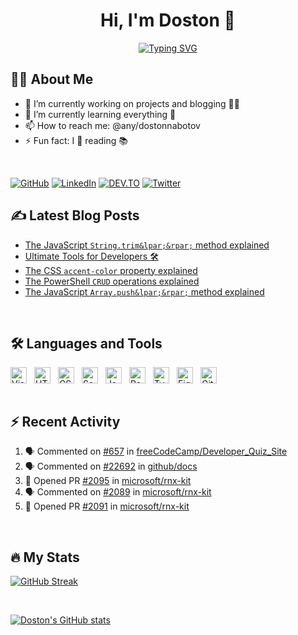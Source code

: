 <h1 align="center">Hi, I'm Doston 👋</h1>

<p align="center">
  <a href="https://git.io/typing-svg"><img src="https://readme-typing-svg.demolab.com?font=Fira+Code&size=24&pause=1000&color=31ABE1&center=true&width=435&lines=Frontend+Developer+;Tech+Blogger+;Avid+Science+Reader+;and+Passionate+Learner!;Nice+to+meet+you..." alt="Typing SVG" /></a>
</p>

## 👨‍💻 About Me

- 🔭 I’m currently working on projects and blogging 👨‍💻
- 🌱 I’m currently learning everything 🤣
- 📫 How to reach me: @any/dostonnabotov
- ⚡ Fun fact: I 💙 reading 📚

<br />

[![GitHub](https://img.shields.io/badge/github-171515?style=for-the-badge&logo=github&logoColor=white)](https://github.com/dostonnabotov)
[![LinkedIn](https://img.shields.io/badge/Twitter-00ACEE?style=for-the-badge&logo=twitter&logoColor=white)](https://twitter.com/dostonnabotov)
[![DEV.TO](https://img.shields.io/badge/DEV.TO-black?style=for-the-badge&logo=dev.to&logoColor=white)](https://dev.to/dostonnabotov)
[![Twitter](https://img.shields.io/badge/LinkedIn-0077B5?style=for-the-badge&logo=linkedin&logoColor=white)](https://www.linkedin.com/in/dostonnabotov)

## ✍ Latest Blog Posts
<!-- BLOG-POST-LIST:START -->
- [The JavaScript `String.trim&lpar;&rpar;` method explained](https://dev.to/dostonnabotov/the-javascript-stringtrim-method-explained-4b61)
- [Ultimate Tools for Developers 🛠](https://dev.to/dostonnabotov/ultimate-tools-for-developers-2aj2)
- [The CSS `accent-color` property explained](https://dev.to/dostonnabotov/the-css-accent-color-property-explained-4h9o)
- [The PowerShell `CRUD` operations explained](https://dev.to/dostonnabotov/the-powershell-crud-operations-explained-1kn9)
- [The JavaScript `Array.push&lpar;&rpar;` method explained](https://dev.to/dostonnabotov/the-javascript-arraypush-method-explained-5d4m)
<!-- BLOG-POST-LIST:END -->

<br />

## 🛠 Languages and Tools

<!-- TODO: icons for light and dark mode -->

<div style="display: flex; align-items: center; gap: .75rem; flex-wrap: wrap">
  <img alt="Visual Studio Code" width="26px" src="https://cdn.jsdelivr.net/gh/devicons/devicon/icons/vscode/vscode-original.svg" />
  <img alt="HTML5" width="26px" src="https://cdn.jsdelivr.net/gh/devicons/devicon/icons/html5/html5-original.svg" />
  <img alt="CSS3" width="26px" src="https://cdn.jsdelivr.net/gh/devicons/devicon/icons/css3/css3-original.svg" />
  <img alt="Sass" width="26px" src="https://cdn.jsdelivr.net/gh/devicons/devicon/icons/sass/sass-original.svg" />
  <img alt="JavaScript" width="26px" src="https://cdn.jsdelivr.net/gh/devicons/devicon/icons/javascript/javascript-original.svg" />
  <img alt="React" width="26px" src="https://cdn.jsdelivr.net/gh/devicons/devicon/icons/react/react-original.svg" />
  <img alt="TypeScript" width="26px" src="https://cdn.jsdelivr.net/gh/devicons/devicon/icons/typescript/typescript-original.svg" />
  <img alt="Figma" width="26px" src="https://cdn.jsdelivr.net/gh/devicons/devicon/icons/figma/figma-original.svg" />
  <img alt="Git" width="26px" src="https://cdn.jsdelivr.net/gh/devicons/devicon/icons/git/git-original.svg" />
</div>

<br />

## ⚡ Recent Activity

<!--START_SECTION:activity-->
1. 🗣 Commented on [#657](https://github.com/freeCodeCamp/Developer_Quiz_Site/issues/657) in [freeCodeCamp/Developer_Quiz_Site](https://github.com/freeCodeCamp/Developer_Quiz_Site)
2. 🗣 Commented on [#22692](https://github.com/github/docs/issues/22692) in [github/docs](https://github.com/github/docs)
3. 💪 Opened PR [#2095](https://github.com/microsoft/rnx-kit/pull/2095) in [microsoft/rnx-kit](https://github.com/microsoft/rnx-kit)
4. 🗣 Commented on [#2089](https://github.com/microsoft/rnx-kit/issues/2089) in [microsoft/rnx-kit](https://github.com/microsoft/rnx-kit)
5. 💪 Opened PR [#2091](https://github.com/microsoft/rnx-kit/pull/2091) in [microsoft/rnx-kit](https://github.com/microsoft/rnx-kit)
<!--END_SECTION:activity-->

<br />

## 🔥 My Stats

[![GitHub Streak](http://github-readme-streak-stats.herokuapp.com?user=dostonnabotov&theme=dark&hide_border=true)](https://git.io/streak-stats)

<br />

[![Doston's GitHub stats](https://github-readme-stats-oyrlj6gzx-dostonnabotov.vercel.app/api?username=dostonnabotov&show_icons=true&theme=transparent)](https://github.com/anuraghazra/github-readme-stats)
